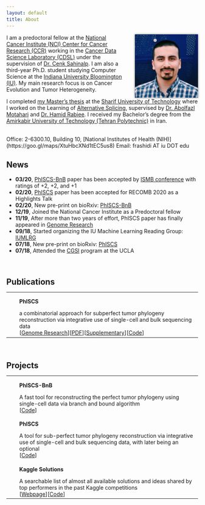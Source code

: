 ```yaml
---
layout: default
title: About
---
```


<img style="float: right; margin-left:30px; box-shadow:0 0 5px #828282;" src="/assets/me.jpg"  width="33%" alt="me"/>

I am a predoctoral fellow at the [National Cancer Institute (NCI) Center for Cancer Research (CCR)](https://ccr.cancer.gov) working in the [Cancer Data Science Laboratory (CDSL)](https://ccr.cancer.gov/cancer-data-science-laboratory) under the supervision of [Dr. Cenk Sahinalp](https://algo-cancer.github.io). I am also a third-year Ph.D. student studying Computer Science at the [Indiana University Bloomington (IU)](https://www.indiana.edu). My main research focus is on Cancer Evolution and Tumor Heterogeneity.

I completed [my Master’s thesis](http://library.sharif.ir/parvan/resource/444343/یادگیری-پیرایش-دگرسان-از-داده-های-توالی-یابی-آر--ان--ای/&from=search&&query=alternative%20splicing&count=20&execute=true) at the [Sharif University of Technology](http://www.en.sharif.edu) where I worked on the Learning of [Alternative Splicing](https://en.wikipedia.org/wiki/Alternative_splicing), supervised by [Dr. Abolfazl Motahari](http://sharif.edu/~motahari/) and [Dr. Hamid Rabiee](http://sharif.edu/~rabiee/). I received my Bachelor’s degree from the [Amirkabir University of Technology (Tehran Polytechnic)](https://aut.ac.ir/en) in Iran.

<br/>
Office: 2-6300.10, Building 10, [National Institutes of Health (NIH)](https://goo.gl/maps/XtuHbcXNd1tEC5us8)  
Email: frashidi AT iu DOT edu


<!-- ================================================== -->
<br/>

## News
  * **03/20**, [PhISCS-BnB](https://doi.org/10.1101/2020.02.06.938043) paper has been accepted by [ISMB conference](https://www.iscb.org/ismb2020) with ratings of +2, +2, and +1
  * **02/20**, [PhISCS](https://genome.cshlp.org/content/early/2019/10/18/gr.234435.118) paper has been accepted for RECOMB 2020 as a Highlights Talk
  * **02/20**, New pre-print on bioRxiv: [PhISCS-BnB](https://doi.org/10.1101/2020.02.06.938043)
  * **12/19**, Joined the National Cancer Institute as a Predoctoral fellow
  * **11/19**, After more than two years of effort, PhISCS paper has finally appeared in [Genome Research](https://genome.cshlp.org/content/early/2019/10/18/gr.234435.118)
  * **09/18**, Started organizing the IU Machine Learning Reading Group: [IUMLRG](https://iumlrg.github.io)
  * **07/18**, New pre-print on bioRxiv: [PhISCS](https://doi.org/10.1101/376996)
  * **07/18**, Attended the [CGSI](http://computationalgenomics.bioinformatics.ucla.edu) program at the UCLA


<!-- ================================================== -->
<br/>
<h2 id="publications" style="margin-bottom:0px">Publications</h2>
<table style="width: 100%;">
    <tbody>
        <tr>
            <td style="vertical-align:middle;">
                <div data-badge-type="donut" data-doi="10.1101/gr.234435.118" data-hide-no-mentions="true" class="altmetric-embed"></div>
            </td>
            <td style="width:100%; vertical-align:middle; padding-left:20px; ">
                <p><strong>PhISCS</strong></p>
                <p style="margin: 0">a combinatorial approach for subperfect tumor phylogeny reconstruction via integrative use of single-cell and bulk sequencing data  </p>
                [<a href="https://genome.cshlp.org/content/early/2019/10/18/gr.234435.118">Genome Research</a>][<a href="https://genome.cshlp.org/content/early/2019/10/18/gr.234435.118.full.pdf">PDF</a>][<a href="https://genome.cshlp.org/content/suppl/2019/10/18/gr.234435.118.DC1/Supplemental_Material.pdf">Supplementary</a>][<a href="https://github.com/sfu-compbio/PhISCS">Code</a>]
            </td>
        </tr>
    </tbody>
</table>


<!-- ================================================== -->
<br/>
<h2 id="projects" style="margin-bottom:0px">Projects</h2>
<table style="width: 100%;">
    <tbody>
        <tr>
            <td style="vertical-align:middle;">
                <img src="/assets/phiscsbnb.png" style="border-radius:0%; width:120px;">
            </td>
            <td style="width:100%; vertical-align:middle; padding-left:20px; ">
                <p><strong>PhISCS-BnB</strong></p>
                <p style="margin: 0">A fast tool for reconstructing the perfect tumor phylogeny using single-cell data via branch and bound algorithm</p>
                [<a href="https://github.com/algo-cancer/PhISCS-BnB">Code</a>]
            </td>
        </tr>
        <tr>
            <td style="vertical-align:middle;">
                <img src="/assets/phiscs.png" style="border-radius:0%; width:120px;">
            </td>
            <td style="width:100%; vertical-align:middle; padding-left:20px; ">
                <p><strong>PhISCS</strong></p>
                <p style="margin: 0">A tool for sub-perfect tumor phylogeny reconstruction via integrative use of single-cell and bulk sequencing data, with later being an optional</p>
                [<a href="https://github.com/sfu-compbio/PhISCS">Code</a>]
            </td>
        </tr>
        <tr>
            <td style="vertical-align:middle;">
                <img src="/assets/kaggle.png" style="border-radius:0%; width:120px;">
            </td>
            <td style="width:100%; vertical-align:middle; padding-left:20px; ">
                <p><strong>Kaggle Solutions</strong></p>
                <p style="margin: 0">A searchable list of almost all available solutions and ideas shared by top performers in the past Kaggle competitions</p>
                [<a href="https://farid.one/kaggle-solutions/">Webpage</a>][<a href="https://github.com/faridrashidi/kaggle-solutions">Code</a>]
            </td>
        </tr>
    </tbody>
</table>
